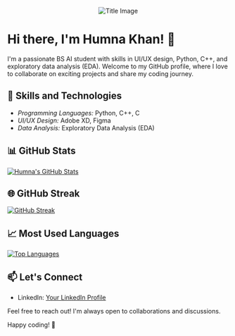 <p align="center">
  <img src="[https://your-image-url.com/your-image.png](https://www.themebeta.com/media/cache/728/files/chrome/images/201902/12/f35814add02e35dc111c1820740b2f2a.png)" alt="Title Image">
</p>

# Hi there, I'm Humna Khan! 👋

I'm a passionate BS AI student with skills in UI/UX design, Python, C++, and exploratory data analysis (EDA). Welcome to my GitHub profile, where I love to collaborate on exciting projects and share my coding journey.

## 🚀 Skills and Technologies

- *Programming Languages:* Python, C++, C
- *UI/UX Design:* Adobe XD, Figma
- *Data Analysis:* Exploratory Data Analysis (EDA)


## 📊 GitHub Stats

[![Humna's GitHub Stats](https://github-readme-stats.vercel.app/api?username=Humna-Khan&show_icons=true&count_private=true&theme=dark)](https://github.com/Humna-Khan)

## 🌐 GitHub Streak

[![GitHub Streak](https://github-readme-streak-stats.herokuapp.com/?user=Humna-Khan&theme=dark)](https://github.com/Humna-Khan)

## 📈 Most Used Languages

[![Top Languages](https://github-readme-stats.vercel.app/api/top-langs/?username=Humna-Khan&layout=compact&theme=dark)](https://github.com/Humna-Khan)

## 📫 Let's Connect

- LinkedIn: [Your LinkedIn Profile]([link-to-linkedin](https://www.linkedin.com/in/humna-khan-979503226/))

Feel free to reach out! I'm always open to collaborations and discussions.

Happy coding! 🚀
